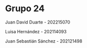 # Grupo 24 

Juan David Duarte - 202215070 

Luisa Hernández - 202114093 

Juan Sebastián Sánchez - 202121498 
